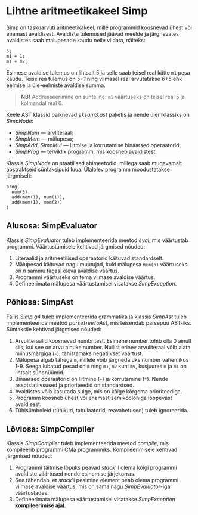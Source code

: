 # Lihtne aritmeetikakeel Simp

Simp on taskuarvuti aritmeetikakeel, mille programmid koosnevad ühest või enamast avaldisest.
Avaldiste tulemused jäävad meelde ja järgnevates avaldistes saab mälupesade kaudu neile viidata, näiteks:
```
5; 
m1 + 1; 
m1 + m2;
```

Esimese avaldise tulemus on lihtsalt 5 ja selle saab teisel real kätte `m1` pesa kaudu.
Teise rea tulemus on _5+1_ ning viimasel real arvutatakse _6+5_ ehk eelmise ja üle-eelmiste avaldise summa.

> **NB!** Addresseerimine on suhteline: `m1` väärtuseks on teisel real 5 ja kolmandal real 6.

Keele AST klassid paiknevad _eksam3.ast_ paketis ja nende ülemklassiks on _SimpNode_:

* _SimpNum_ — arvliteraal;
* _SimpMem_ — mälupesa;
* _SimpAdd_, _SimpMul_ — liitmise ja korrutamise binaarsed operaatorid;
* _SimpProg_ — terviklik programm, mis koosneb avaldistest.

Klassis _SimpNode_ on staatilised abimeetodid, millega saab mugavamalt abstraktseid süntaksipuid luua. 
Ülalolev programm moodustatakse järgmiselt:
```
prog(
  num(5), 
  add(mem(1), num(1)), 
  add(mem(1), mem(2))
)
```

## Alusosa: SimpEvaluator

Klassis _SimpEvaluator_ tuleb implementeerida meetod _eval_, mis väärtustab programmi. 
Väärtustamisele kehtivad järgmised nõuded:

1. Literaalid ja aritmeetilised operaatorid käituvad standardselt.
2. Mälupesad käituvad nagu muutujad, kuid mälupesa `mem(n)` väärtuseks on _n_ sammu tagasi oleva avaldise väärtus.
3. Programmi väärtuseks on tema viimase avaldise väärtus.
4. Defineerimata mälupesa väärtustamisel visatakse _SimpException_.

## Põhiosa: SimpAst

Failis _Simp.g4_ tuleb implementeerida grammatika ja klassis _SimpAst_ tuleb implementeerida meetod _parseTreeToAst_, mis teisendab parsepuu AST-iks. 
Süntaksile kehtivad järgmised nõuded:

1. Arvuliteraalid koosnevad numbritest. Esimene number tohib olla 0 ainult siis, kui see on arvu ainuke number. Nullist erinev arvuliteraal võib alata miinusmärgiga (`-`), tähistamaks negatiivset väärtust.
2. Mälupesa algab tähega `m`, millele võib järgneda üks number vahemikus 1-9. Seega lubatud pesad on `m` ning `m1`, `m2` kuni `m9`, kusjuures `m` ja `m1` on lihtsalt sünonüümid.
3. Binaarsed operaatorid on liitmine (`+`) ja korrutamine (`*`). Nende assotsiatiivsused ja prioriteedid on standardsed.
4. Avaldistes võib kasutada sulge, mis on kõige kõrgema prioriteediga.
5. Programm koosneb ühest või enamast semikooloniga lõppevast avaldisest.
6. Tühisümboleid (tühikud, tabulaatorid, reavahetused) tuleb ignoreerida.

## Lõviosa: SimpCompiler

Klassis _SimpCompiler_ tuleb implementeerida meetod _compile_, mis kompileerib programmi CMa programmiks. 
Kompileerimisele kehtivad järgmised nõuded:

1. Programmi täitmise lõpuks peavad _stack_'il olema kõigi programmi avaldiste väärtused nende esinemise järjekorras.
2. See tähendab, et _stack_'i pealmine element peab olema programmi viimase avaldise väärtus, mis on sama nagu _SimpEvaluator_-iga väärtustades.
3. Defineerimata mälupesa väärtustamisel visatakse _SimpException_ **kompileerimise ajal**.
